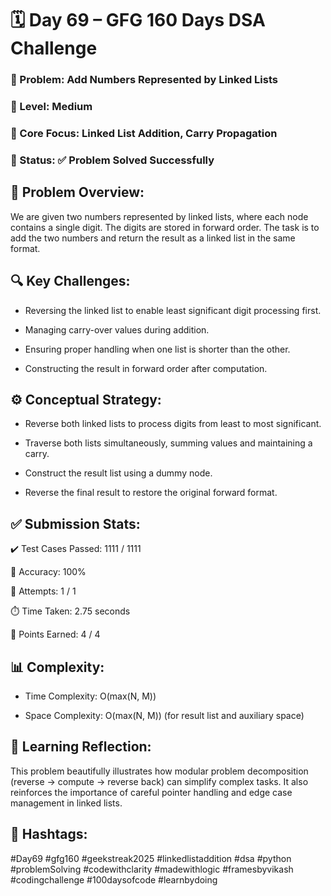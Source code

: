 # 🗓️ Day 69 – GFG 160 Days DSA Challenge
### 🔗 Problem: Add Numbers Represented by Linked Lists
### 📌 Level: Medium
### 🧠 Core Focus: Linked List Addition, Carry Propagation
### 🏁 Status: ✅ Problem Solved Successfully

## 🧩 Problem Overview:
We are given two numbers represented by linked lists, where each node contains a single digit. The digits are stored in forward order. The task is to add the two numbers and return the result as a linked list in the same format.

## 🔍 Key Challenges:
- Reversing the linked list to enable least significant digit processing first.

- Managing carry-over values during addition.

- Ensuring proper handling when one list is shorter than the other.

- Constructing the result in forward order after computation.

## ⚙️ Conceptual Strategy:
- Reverse both linked lists to process digits from least to most significant.

- Traverse both lists simultaneously, summing values and maintaining a carry.

- Construct the result list using a dummy node.

- Reverse the final result to restore the original forward format.

## ✅ Submission Stats:
✔️ Test Cases Passed: 1111 / 1111

🧠 Accuracy: 100%

🔁 Attempts: 1 / 1

⏱️ Time Taken: 2.75 seconds

🏅 Points Earned: 4 / 4

## 📊 Complexity:
- Time Complexity: O(max(N, M))

- Space Complexity: O(max(N, M)) (for result list and auxiliary space)

## 🌱 Learning Reflection:
This problem beautifully illustrates how modular problem decomposition (reverse → compute → reverse back) can simplify complex tasks. It also reinforces the importance of careful pointer handling and edge case management in linked lists.


## 📢 Hashtags:
#Day69 #gfg160 #geekstreak2025
#linkedlistaddition #dsa #python #problemSolving
#codewithclarity #madewithlogic #framesbyvikash
#codingchallenge #100daysofcode #learnbydoing

